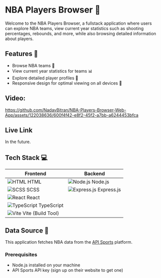 # NBA Players Browser 🏀

Welcome to the NBA Players Browser, a fullstack application where users can explore NBA teams, view current year statistics such as shooting percentages, rebounds, and more, while also browsing detailed information about players.

## Features 🌟

- Browse NBA teams 🏀
- View current year statistics for teams 📊
- Explore detailed player profiles 👤
- Responsive design for optimal viewing on all devices 📱

## Video:


https://github.com/NadavBitran/NBA-Players-Browser-Web-App/assets/122038636/600f4f42-e8f2-45f2-a7bb-a6244453bfca




## Live Link
In the future.

## Tech Stack 💻

| Frontend | Backend |
|----------|---------|
| ![HTML](https://img.icons8.com/color/48/000000/html-5--v1.png) HTML | ![Node.js](https://img.icons8.com/color/48/000000/nodejs.png) Node.js |
| ![SCSS](https://img.icons8.com/color/48/000000/sass.png) SCSS | ![Express.js](https://img.icons8.com/ultraviolet/40/000000/api-settings.png) Express.js |
| ![React](https://img.icons8.com/color/48/000000/react-native.png) React | |
| ![TypeScript](https://img.icons8.com/color/48/000000/typescript.png) TypeScript | |
| ![Vite](https://img.icons8.com/color/48/000000/fast-forward.png) Vite (Build Tool) | |


## Data Source 📡

This application fetches NBA data from the [API Sports](https://api-sports.io/) platform.

### Prerequisites

- Node.js installed on your machine
- API Sports API key (sign up on their website to get one)

